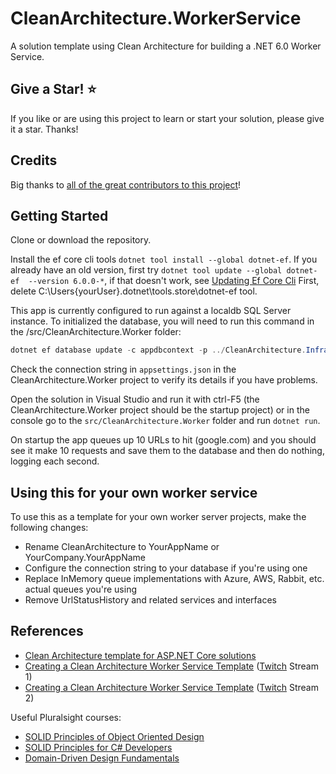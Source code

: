 # CleanArchitecture.WorkerService

A solution template using Clean Architecture for building a .NET 6.0 Worker Service.

## Give a Star! :star:

If you like or are using this project to learn or start your solution, please give it a star. Thanks!

## Credits

Big thanks to [all of the great contributors to this project](https://github.com/ardalis/CleanArchitecture.WorkerService/graphs/contributors)!

## Getting Started

Clone or download the repository.

Install the ef core cli tools `dotnet tool install --global dotnet-ef`. If you already have an old version, first try `dotnet tool update --global dotnet-ef  --version 6.0.0-*`, if that doesn't work, see [Updating Ef Core Cli](https://github.com/aspnet/EntityFrameworkCore/issues/14016#issuecomment-487308603) First, delete C:\Users\{yourUser}\.dotnet\tools\.store\dotnet-ef tool.

This app is currently configured to run against a localdb SQL Server instance. To initialized the database, you will need to run this command in the /src/CleanArchitecture.Worker folder:

```powershell
dotnet ef database update -c appdbcontext -p ../CleanArchitecture.Infrastructure/CleanArchitecture.Infrastructure.csproj -s CleanArchitecture.Worker.csproj
```

Check the connection string in `appsettings.json` in the CleanArchitecture.Worker project to verify its details if you have problems.

Open the solution in Visual Studio and run it with ctrl-F5 (the CleanArchitecture.Worker project should be the startup project) or in the console go to the `src/CleanArchitecture.Worker` folder and run `dotnet run`.

On startup the app queues up 10 URLs to hit (google.com) and you should see it make 10 requests and save them to the database and then do nothing, logging each second.

## Using this for your own worker service

To use this as a template for your own worker server projects, make the following changes:

- Rename CleanArchitecture to YourAppName or YourCompany.YourAppName
- Configure the connection string to your database if you're using one
- Replace InMemory queue implementations with Azure, AWS, Rabbit, etc. actual queues you're using
- Remove UrlStatusHistory and related services and interfaces

## References

- [Clean Architecture template for ASP.NET Core solutions](https://github.com/ardalis/CleanArchitecture)
- [Creating a Clean Architecture Worker Service Template](https://www.youtube.com/watch?v=_jfnnAMNb94) ([Twitch](https://twitch.tv/ardalis) Stream 1)
- [Creating a Clean Architecture Worker Service Template](https://www.youtube.com/watch?v=Nttt33GoTXg) ([Twitch](https://twitch.tv/ardalis) Stream 2)

Useful Pluralsight courses:
- [SOLID Principles of Object Oriented Design](https://www.pluralsight.com/courses/principles-oo-design)
- [SOLID Principles for C# Developers](https://www.pluralsight.com/courses/csharp-solid-principles)
- [Domain-Driven Design Fundamentals](https://www.pluralsight.com/courses/domain-driven-design-fundamentals)
